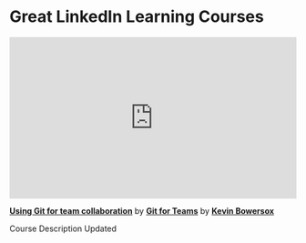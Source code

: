 <h1>Great LinkedIn Learning Courses</h1>
<div style="position:relative; height:0;padding-bottom: 56.25%"><iframe width="640" height="360" src="https://www.linkedin.com/learning/embed/git-for-teams/using-git-for-team-collaboration?autoplay=false&claim=AQFfKuqdtedXZWAAAX_v90Uquo2pANjcajgfs4dQVoHbJ-7igTscqYOGvUpuUoE0grmZJbqIpDpvg7gRHjYQOPRk3dzrGg3Mas6KqW-wDz5Pv108hpA-m7u7Wug5pFWNSIIMtDIHjFJj5X0D9rpii1PDMRDFdKsD1ITHG60VbM4CEskGGwi67Xsj-4_OU-iIU_MLHGM-ICwMbt93BPwoqfwwdRqbabKLUrLwqA5YvistDJxcliN_VRUt4E4jzN-LMOG9RMSIzjFZWWSoycyNQMfAgNjOofT2ee-QUA1Umf18MpEXsiEFcBmF_KsYqHDVJjFxHCp5jHfUcmwWQ9IKpsvFloEnbVCa61sjrqZjiMDKD2BSqVx1SFW2k01n-DIX2bSkUAXW_Cs3n5tUABKIYi0qcOnpstdTOr6feigb1tc205-BuLqN57c165AVjOJE8PT6FBmM4vRtRXf6ItE-17zQV21-930V84zJEVhw-eHq40PJTrOab3263Mjg71rDskoALTddS3PgTbUpt5nddU4mRTPq84D1030IV7urc295LySnA02VF6CNMVMb-7A_XEUOzQhpCRpVtHOmvmjqnwiwRaFFHB3s3P-FrmaRXDDW4tDdkGT8AvnhbNFXKDQTn4sd9bOAXERoxnrjnXeRZnCOMvUdsY4SY10L-T_gre5vOq0i74h21_MGSgdc5U0EgnFqR24xpBEZuWV7CBGngetA6pJNE1XKMtg&lipi=urn%3Ali%3Apage%Ad_learning_content%37jnTdyriTBqE4Kjb×G61L0%3d%d&licu" mozallowfullscreen="true" webkitallowfullscreen="true" allowfullscreen="true" frameborder="0" style="position:absolute;width: 100%;height:100%; left:0"></iframe></div><p><strong><a href="https://www.linkedin.com/learning/git-for-teams/using-git-for-team-collaboration?trk=embed_lil">Using Git for team collaboration</a></strong> by <strong><a href="https://www.linkedin.com/learning/git-for-teams?trk-embed_lil">Git for Teams</a></strong> by <strong><a href="https://www.linkedin.com/learning/instructors/kevin-bowersox?trk=embed_lil">Kevin Bowersox</a></strong></p>


Course Description Updated
